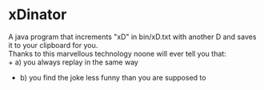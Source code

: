 # xDinator
A java program that increments "xD" in bin/xD.txt with another D and saves it to your clipboard for you.<br/>
Thanks to this marvellous technology noone will ever tell you that:<br/>
    + a) you always replay in the same way<br/>
  + b) you find the joke less funny than you are supposed to<br/>
